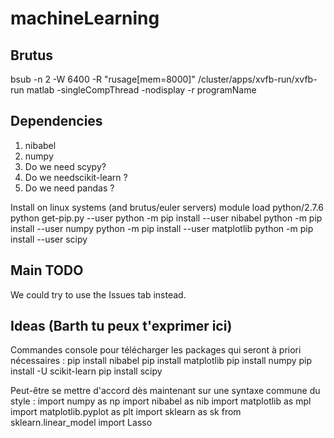 # machineLearning

## Brutus
bsub -n 2 -W 6400 -R "rusage[mem=8000]" /cluster/apps/xvfb-run/xvfb-run matlab -singleCompThread -nodisplay -r programName

## Dependencies

1. nibabel
2. numpy
3. Do we need scypy?
4. Do we needscikit-learn ?
5. Do we need pandas ?

Install on linux systems (and brutus/euler servers)
module load python/2.7.6
python get-pip.py --user
python -m pip install --user nibabel
python -m pip install --user numpy
python -m pip install --user matplotlib
python -m pip install --user scipy



## Main TODO 
We could try to use the Issues tab instead.

## Ideas (Barth tu peux t'exprimer ici)

Commandes console pour télécharger les packages qui seront à priori nécessaires :
pip install nibabel
pip install matplotlib
pip install numpy
pip install -U scikit-learn
pip install scipy

Peut-être se mettre d'accord dès maintenant sur une syntaxe commune du style :
import numpy as np
import nibabel as nib
import matplotlib as mpl
import matplotlib.pyplot as plt
import sklearn as sk
from sklearn.linear_model import Lasso
